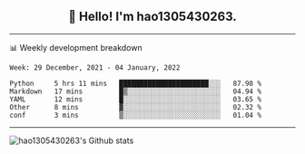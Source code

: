 <h2 align="center">👋 Hello! I'm hao1305430263.</h2>


---- 
📊 Weekly development breakdown

<!--START_SECTION:waka-->
```text
Week: 29 December, 2021 - 04 January, 2022

Python     5 hrs 11 mins   ██████████████████████░░░   87.98 % 
Markdown   17 mins         █▒░░░░░░░░░░░░░░░░░░░░░░░   04.94 % 
YAML       12 mins         █░░░░░░░░░░░░░░░░░░░░░░░░   03.65 % 
Other      8 mins          ▓░░░░░░░░░░░░░░░░░░░░░░░░   02.32 % 
conf       3 mins          ▒░░░░░░░░░░░░░░░░░░░░░░░░   01.04 % 
```
<!--END_SECTION:waka-->
----
![hao1305430263's Github stats](https://github-readme-stats.vercel.app/api?username=hao1305430263&show_icons=true)


<!--
**hao1305430263/hao1305430263** is a ✨ _special_ ✨ repository because its `README.md` (this file) appears on your GitHub profile.

Here are some ideas to get you started:

- 🔭 I’m currently working on ...
- 🌱 I’m currently learning ...
- 👯 I’m looking to collaborate on ...
- 🤔 I’m looking for help with ...
- 💬 Ask me about ...
- 📫 How to reach me: ...
- 😄 Pronouns: ...
- ⚡ Fun fact: ...
-->
